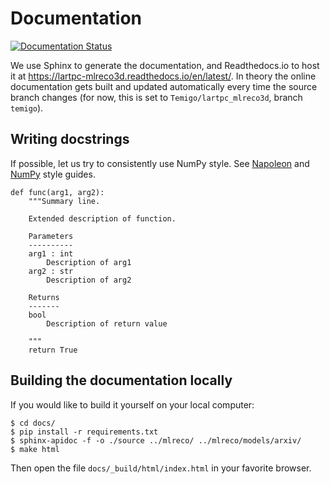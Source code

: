 # Documentation

[![Documentation Status](https://readthedocs.org/projects/lartpc-mlreco3d/badge/?version=latest)](https://lartpc-mlreco3d.readthedocs.io/en/latest/?badge=latest)

We use Sphinx to generate the documentation, and Readthedocs.io to host it at https://lartpc-mlreco3d.readthedocs.io/en/latest/.
In theory the online documentation gets built and updated automatically every time the source branch changes (for now, this is set to `Temigo/lartpc_mlreco3d`, branch `temigo`).

## Writing docstrings
If possible, let us try to consistently use NumPy style. See [Napoleon](https://sphinxcontrib-napoleon.readthedocs.io/en/latest/index.html) and [NumPy](https://numpydoc.readthedocs.io/en/latest/format.html) style guides.

```
def func(arg1, arg2):
    """Summary line.

    Extended description of function.

    Parameters
    ----------
    arg1 : int
        Description of arg1
    arg2 : str
        Description of arg2

    Returns
    -------
    bool
        Description of return value

    """
    return True
```

## Building the documentation locally
If you would like to build it yourself on your local computer:
```
$ cd docs/
$ pip install -r requirements.txt
$ sphinx-apidoc -f -o ./source ../mlreco/ ../mlreco/models/arxiv/
$ make html
```
Then open the file `docs/_build/html/index.html` in your favorite browser.
